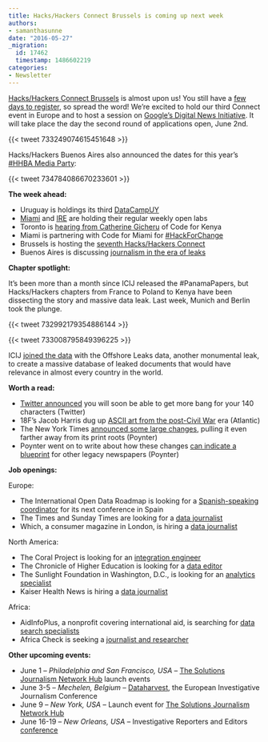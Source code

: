 ```yaml
---
title: Hacks/Hackers Connect Brussels is coming up next week
authors:
- samanthasunne
date: "2016-05-27"
_migration:
  id: 17462
  timestamp: 1486602219
categories:
- Newsletter
---
```


[Hacks/Hackers Connect Brussels][1] is almost upon us! You still have a [few days to register][2], so spread the word! We&#8217;re excited to hold our third Connect event in Europe and to host a session on [Google’s Digital News Initiative][3]. It will take place the day the second round of applications open, June 2nd.

{{< tweet 733249074615451648 >}}

Hacks/Hackers Buenos Aires also announced the dates for this year&#8217;s [#HHBA Media Party][4]:

{{< tweet 734784086670233601 >}}

**The week ahead:**

  * Uruguay is holdings its third [DataCampUY][5]
  * [Miami][6] and [IRE][7] are holding their regular weekly open labs
  * Toronto is [hearing from Catherine Gicheru][8] of Code for Kenya 
  * Miami is partnering with Code for Miami for [#HackForChange][9]
  * Brussels is hosting the [seventh Hacks/Hackers Connect][10]
  * Buenos Aires is discussing [journalism in the era of leaks][11]

**Chapter spotlight:**

It&#8217;s been more than a month since ICIJ released the #PanamaPapers, but Hacks/Hackers chapters from France to Poland to Kenya have been dissecting the story and massive data leak. Last week, Munich and Berlin took the plunge.

{{< tweet 732992179354886144 >}}

{{< tweet 733008795849396225 >}}

ICIJ [joined the data][12] with the Offshore Leaks data, another monumental leak, to create a massive database of leaked documents that would have relevance in almost every country in the world.

**Worth a read:**

  * [Twitter announced][13] you will soon be able to get more bang for your 140 characters (Twitter)
  * 18F&#8217;s Jacob Harris dug up [ASCII art from the post-Civil War][14] era (Atlantic)
  * The New York Times [announced some large changes][15], pulling it even farther away from its print roots (Poynter)
  * Poynter went on to write about how these changes [can indicate a blueprint][16] for other legacy newspapers (Poynter)

**Job openings:**

Europe:

  * The International Open Data Roadmap is looking for a [Spanish-speaking coordinator][17] for its next conference in Spain
  * The Times and Sunday Times are looking for a [data journalist][18]
  * Which, a consumer magazine in London, is hiring a [data journalist][19]

North America:

  * The Coral Project is looking for an [integration engineer][20]
  * The Chronicle of Higher Education is looking for a [data editor][21]
  * The Sunlight Foundation in Washington, D.C., is looking for an [analytics specialist][22]
  * Kaiser Health News is hiring a [data journalist][23]

Africa:

  * AidInfoPlus, a nonprofit covering international aid, is searching for [data search specialists][24]
  * Africa Check is seeking a [journalist and researcher][25]

**Other upcoming events:**

  * June 1 &#8211; _Philadelphia and San Francisco, USA_ &#8211; [The Solutions Journalism Network Hub][26] launch events
  * June 3-5 &#8211; _Mechelen, Belgium_ &#8211; [Dataharvest][27], the European Investigative Journalism Conference
  * June 9 &#8211; _New York, USA_ &#8211; Launch event for [The Solutions Journalism Network Hub][26]
  * June 16-19 &#8211; _New Orleans, USA_ &#8211; Investigative Reporters and Editors [conference][28]

 [1]: http://connect.hackshackers.com/event/brusels
 [2]: http://www.eventbrite.com/e/hackshackers-connect-brussels-june-1-2-registration-22746258672?aff=newsletter
 [3]: https://www.digitalnewsinitiative.com/index.html
 [4]: http://www.mediaparty.info/2016/
 [5]: http://www.meetup.com/HacksHackersUY/events/231345503/
 [6]: http://www.meetup.com/Hacks-Hackers-Miami/
 [7]: http://www.meetup.com/hackshackersIRE/
 [8]: http://www.meetup.com/Hacks-Hackers-Toronto/events/231074468/
 [9]: http://www.meetup.com/Hacks-Hackers-Miami/events/231299376/
 [10]: http://connect.hackshackers.com/event/brussels/
 [11]: http://www.meetup.com/HacksHackersBA/events/230897107/
 [12]: https://offshoreleaks.icij.org/
 [13]: https://blog.twitter.com/express-even-more-in-140-characters
 [14]: http://www.theatlantic.com/technology/archive/2016/05/the-ascii-mystery-face/483698/
 [15]: http://www.poynter.org/2016/the-new-york-times-of-the-future-is-beginning-to-take-shape/413097/
 [16]: http://www.poynter.org/2016/were-starting-to-see-a-new-blueprint-for-reinventing-legacy-newsrooms/413251/
 [17]: https://godan.forms.fm/international-open-data-roadmap-2016-coordinator
 [18]: https://www.journalism.co.uk/media-jobs/data-journalist-the-times-sunday-times/s75/a640961/
 [19]: https://jobs.which.co.uk/tlive_webrecruitment/wrd/run/ETREC107GF.open?VACANCY_ID=7534143w0V&WVID=8115780FFo&LANG=USA
 [20]: https://careers.mozilla.org/position/oArh3fw5
 [21]: http://chronicle.com/page/Employment-Opportunities/641#3
 [22]: http://sunlightfoundation.com/jobs/216-analytics-specialist/
 [23]: http://kff.org/job-posting/data-journalist-analyst-kaiser-health-news/
 [24]: http://aidinfoplus.org/join-our-team/
 [25]: http://www.journalism.co.za/blog/africa-check-continents-independent-fact-checking-website-seeking-experienced-journalistresearcher/
 [26]: http://solutionsjournalism.org/?utm_medium=email&utm_source=sm&utm_campaign=launch
 [27]: http://www.journalismfund.eu/dataharvest-conferences
 [28]: http://ire.org/conferences/ire-2016